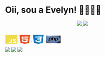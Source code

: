 
<h1>Oii, sou a Evelyn! 👩🏻‍💻🖤</h1>

<!-- dados gerais -->
<div align="center">
  <a href="https://github.com/EvelynFarias">
  <img height="180em" src="https://github-readme-stats.vercel.app/api?username=EvelynFarias&show_icons=true&theme=tokyonight&include_all_commits=true&count_private=true"/>
  <img height="180em" src="https://github-readme-stats.vercel.app/api/top-langs/?username=EvelynFarias&layout=compact&langs_count=7&theme=tokyonight"/>
</div>

<!-- icons linguagens -->
<div style="display: inline_block"><br>
  <img align="center" alt="evy-Js" height="30" width="40" src="https://raw.githubusercontent.com/devicons/devicon/master/icons/javascript/javascript-plain.svg">
  <img align="center" alt="evy-HTML" height="30" width="40" src="https://raw.githubusercontent.com/devicons/devicon/master/icons/html5/html5-original.svg">
  <img align="center" alt="evy-CSS" height="30" width="40" src="https://raw.githubusercontent.com/devicons/devicon/master/icons/css3/css3-original.svg">
  <img align="center" alt="evy-PHP" height="50" width="50" src="https://raw.githubusercontent.com/devicons/devicon/master/icons/php/php-original.svg">
</div>

<div id="redesSociais"> 
  <a href="https://www.instagram.com/evyfariass" target="_blank"><img src="https://img.shields.io/badge/-Instagram-%23E4405F?style=for-the-badge&logo=instagram&logoColor=white" target="_blank"></a>
  <a href = "mailto:evelynsilva1405@gmail.com"><img src="https://img.shields.io/badge/-Gmail-%23333?style=for-the-badge&logo=gmail&logoColor=white" target="_blank"></a>
  <a href="https://www.linkedin.com/in/evelyn-f-0488b5206/" target="_blank"><img src="https://img.shields.io/badge/-LinkedIn-%230077B5?style=for-the-badge&logo=linkedin&logoColor=white" target="_blank"></a>
 </div>
